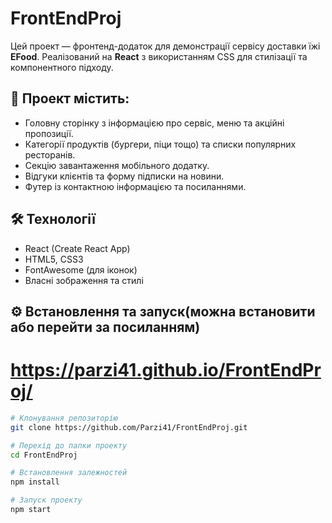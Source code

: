 # FrontEndProj

Цей проект — фронтенд-додаток для демонстрації сервісу доставки їжі **EFood**. Реалізований на **React** з використанням CSS для стилізації та компонентного підходу.

## 🚀 Проект містить:

- Головну сторінку з інформацією про сервіс, меню та акційні пропозиції.
- Категорії продуктів (бургери, піци тощо) та списки популярних ресторанів.
- Секцію завантаження мобільного додатку.
- Відгуки клієнтів та форму підписки на новини.
- Футер із контактною інформацією та посиланнями.

## 🛠️ Технології

- React (Create React App)
- HTML5, CSS3
- FontAwesome (для іконок)
- Власні зображення та стилі

## ⚙️ Встановлення та запуск(можна встановити або перейти за посиланням)
# https://parzi41.github.io/FrontEndProj/

```bash
# Клонування репозиторію
git clone https://github.com/Parzi41/FrontEndProj.git

# Перехід до папки проекту
cd FrontEndProj

# Встановлення залежностей
npm install

# Запуск проекту
npm start
 
